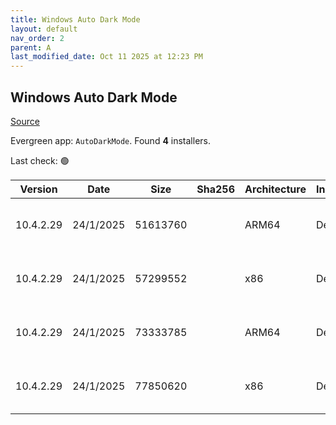```yaml
---
title: Windows Auto Dark Mode
layout: default
nav_order: 2
parent: A
last_modified_date: Oct 11 2025 at 12:23 PM
---
```


## Windows Auto Dark Mode

[Source](https://github.com/AutoDarkMode/Windows-Auto-Night-Mode)

Evergreen app: `AutoDarkMode`. Found **4** installers.

Last check: 🟢

| Version   | Date      | Size     | Sha256 | Architecture | InstallerType | Type | URI                                                                                                                                                                                                                                            |
| --------- | --------- | -------- | ------ | ------------ | ------------- | ---- | ---------------------------------------------------------------------------------------------------------------------------------------------------------------------------------------------------------------------------------------------- |
| 10.4.2.29 | 24/1/2025 | 51613760 |        | ARM64        | Default       | exe  | [https://github.com/AutoDarkMode/Windows-Auto-Night-Mode/releases/download/10.4.2.29/AutoDarkModeX_10.4.2.29_ARM64.exe](https://github.com/AutoDarkMode/Windows-Auto-Night-Mode/releases/download/10.4.2.29/AutoDarkModeX_10.4.2.29_ARM64.exe) |
| 10.4.2.29 | 24/1/2025 | 57299552 |        | x86          | Default       | exe  | [https://github.com/AutoDarkMode/Windows-Auto-Night-Mode/releases/download/10.4.2.29/AutoDarkModeX_10.4.2.29_x86.exe](https://github.com/AutoDarkMode/Windows-Auto-Night-Mode/releases/download/10.4.2.29/AutoDarkModeX_10.4.2.29_x86.exe)     |
| 10.4.2.29 | 24/1/2025 | 73333785 |        | ARM64        | Default       | zip  | [https://github.com/AutoDarkMode/Windows-Auto-Night-Mode/releases/download/10.4.2.29/AutoDarkModeX_10.4.2.29_ARM64.zip](https://github.com/AutoDarkMode/Windows-Auto-Night-Mode/releases/download/10.4.2.29/AutoDarkModeX_10.4.2.29_ARM64.zip) |
| 10.4.2.29 | 24/1/2025 | 77850620 |        | x86          | Default       | zip  | [https://github.com/AutoDarkMode/Windows-Auto-Night-Mode/releases/download/10.4.2.29/AutoDarkModeX_10.4.2.29_x86.zip](https://github.com/AutoDarkMode/Windows-Auto-Night-Mode/releases/download/10.4.2.29/AutoDarkModeX_10.4.2.29_x86.zip)     |
